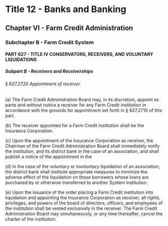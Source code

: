 
# Title 12 - Banks and Banking
## Chapter VI - Farm Credit Administration
### Subchapter B - Farm Credit System
#### PART 627 - TITLE IV CONSERVATORS, RECEIVERS, AND VOLUNTARY LIQUIDATIONS
##### Subpart B - Receivers and Receiverships
###### § 627.2720 Appointment of receiver.

(a) The Farm Credit Administration Board may, in its discretion, appoint ex parte and without notice a receiver for any Farm Credit institution in accordance with the grounds for appointment set forth in § 627.2710 of this part.

(b) The receiver appointed for a Farm Credit institution shall be the Insurance Corporation.

(c) Upon the appointment of the Insurance Corporation as receiver, the Chairman of the Farm Credit Administration Board shall immediately notify the institution, and its district bank in the case of an association, and shall publish a notice of the appointment in the

(d) In the case of the voluntary or involuntary liquidation of an association, the district bank shall institute appropriate measures to minimize the adverse effect of the liquidation on those borrowers whose loans are purchased by or otherwise transferred to another System institution.

(e) Upon the issuance of the order placing a Farm Credit institution into liquidation and appointing the Insurance Corporation as receiver, all rights, privileges, and powers of the board of directors, officers, and employees of the institution shall be vested exclusively in the receiver. The Farm Credit Administration Board may simultaneously, or any time thereafter, cancel the charter of the institution.
